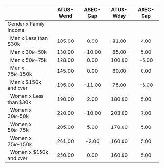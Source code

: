 
|                      |    ATUS-Wend |     ASEC-Gap |    ATUS-Wday |     ASEC-Gap |
| -------------------- | :----------: | :----------: | :----------: | :----------: |
| Gender x Family Income |              |              |              |              |
| &nbsp;&nbsp;Men x Less than $30k |       105.00 |         0.00 |        81.00 |         4.00 |
| &nbsp;&nbsp;Men x $30k-$50k |       130.00 |       -10.00 |        85.00 |         5.00 |
| &nbsp;&nbsp;Men x $50k-$75k |       128.00 |         0.00 |       100.00 |        -5.00 |
| &nbsp;&nbsp;Men x $75k-$150k |       145.00 |         0.00 |        80.00 |         0.00 |
| &nbsp;&nbsp;Men x $150k and over |       195.00 |       -11.00 |        75.00 |        -3.00 |
| &nbsp;&nbsp;Women x Less than $30k |       190.00 |         2.00 |       180.00 |         5.00 |
| &nbsp;&nbsp;Women x $30k-$50k |       220.00 |       -10.00 |       203.00 |         7.00 |
| &nbsp;&nbsp;Women x $50k-$75k |       205.00 |         5.00 |       170.00 |         5.00 |
| &nbsp;&nbsp;Women x $75k-$150k |       261.00 |        -2.00 |       160.00 |         5.00 |
| &nbsp;&nbsp;Women x $150k and over |       250.00 |         0.00 |       160.00 |         5.00 |

